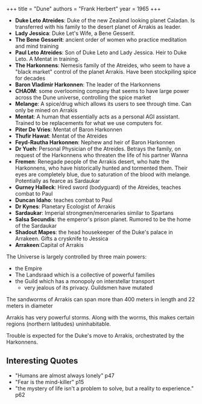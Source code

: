 +++
title = "Dune" 
authors = "Frank Herbert" 
year = 1965
+++

- **Duke Leto Atreides**: Duke of the new Zealand looking planet Caladan. Is transferred with his family to the desert planet of Arrakis as leader. 
- **Lady Jessica**: Duke Let's Wife, a Bene Gesserit. 
- **The Bene Gesserit**: ancient order of women who practice meditation and mind training
-  **Paul Leto Atreides**: Son of Duke Leto and Lady Jessica. Heir to Duke Leto. A Mentat in training. 
- **The Harkonnens**: Nemesis family of the Atreides, who seem to have a "black market" control of the planet Arrakis. Have been stockpiling spice for decades 
-  **Baron Vladimir Harkonnen**: The leader of the Harkonnens 
- **CHAOM**: some overlooming company that seems to have large power across the Dune universe, controlling the spice market
- **Melange**: A spice/drug which allows its users to see through time. Can only be mined on Arrakis 
- **Mentat**: A human that essentially acts as a personal AGI assistant. Trained to be replacements for what we use computers for. 
-  **Piter De Vries**: Mentat of Baron Harkonnen
-  **Thufir Hawat**: Mentat of the Atreides
- **Feyd-Rautha Harkonnen**: Nephew and heir of Baron Harkonnen
- **Dr Yueh**: Personal Physician of the Atreides. Betrays the family, on request of the Harkonnens who threaten the life of his partner Wanna
- **Fremen**: Renegade people of the Arrakis desert, who hate the Harkonnens, who have historically hunted and tormented them. Their eyes are completely blue, due to saturation of the blood with melange. Potentially as fearce as Sardaukar 
- **Gurney Halleck**: Hired sword (bodyguard) of the Atreides, teaches combat to Paul
- **Duncan Idaho**: teaches combat to Paul
- **Dr Kynes**: Planetary Ecologist of Arrakis
- **Sardaukar**: Imperial strongmen/mercenaries similar to Spartans 
- **Salsa Secundis**: the emperor's prison planet. Rumored to be the home of the Sardaukar 
- **Shadout Mapes**: the head housekeeper of the Duke's palace in Arrakeen. Gifts a crysknife to Jessica 
- **Arrakeen**:Capital of Arrakis 

The Universe is largely controlled by three main powers:
- the Empire
- The Landsraad which is a collective of powerful families
- the Guild which has a monopoly on interstellar transport
  - very jealous of its privacy. Guildsmen have mutated 

The sandworms of Arrakis can span more than 400 meters in length and 22 meters in diameter

Arrakis has very powerful storms. Along with the worms, this makes certain regions (northern latitudes) uninhabitable. 

Trouble is expected for the Duke's move to Arrakis, orchestrated by the Harkonnens. 

## Interesting Quotes

- "Humans are almost always lonely" p47
- "Fear is the mind-killer" p15
- "the mystery of life isn't a problem to solve, but a reality to experience." p62
